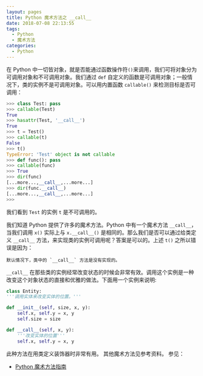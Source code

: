 ```yaml
---
layout: pages
title: Python 魔术方法之 __call__
date: 2018-07-08 22:13:55
tags:
  - Python
  - 魔术方法
categories:
  - Python
---
```


在 Python 中一切皆对象，就是否能通过函数操作符`()`来调用，我们可将对象分为可调用对象和不可调用对象。我们通过 `def` 自定义的函数是可调用对象；一般情况下，类的实例不是可调用对象。可以用内置函数 `callable()` 来检测目标是否可调用：

```python
>>> class Test: pass
>>> callable(Test)
True
>>> hasattr(Test, '__call__')
True
>>> t = Test()
>>> callable(t)
False
>>> t()
TypeError: 'Test' object is not callable
>>> def func(): pass
>>> callable(func)
>>> True
>>> dir(func)
[...more...,__call__,...more...]
>>> dir(func.__call__)
[...more...,__call__,...more...]
>>>
```

<!-- more -->

我们看到 `Test` 的实例 `t` 是不可调用的。

我们知道 Python 提供了许多的魔术方法。Python 中有一个魔术方法 `__call__`，当我们调用 `x()` 实际上与 `x.__call__()` 是相同的。那么我们是否可以通过给类定义 `__call__` 方法，来实现类的实例可调用呢？答案是可以的。上述 `t()` 之所以错误是因为：

    默认情况下，类中的 `__call__` 方法是没有实现的。

`__call__` 在那些类的实例经常改变状态的时候会非常有效。调用这个实例是一种改变这个对象状态的直接和优雅的做法。下面用一个实例来说明:

```python
class Entity:
'''调用实体来改变实体的位置。'''

def __init__(self, size, x, y):
    self.x, self.y = x, y
    self.size = size

def __call__(self, x, y):
    '''改变实体的位置'''
    self.x, self.y = x, y
```

此种方法在用类定义装饰器时非常有用。
其他魔术方法见参考资料。
参见：

- [Python 魔术方法指南](http://pycoders-weekly-chinese.readthedocs.io/en/latest/issue6/a-guide-to-pythons-magic-methods.html)
